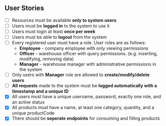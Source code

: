 ## User Stories

- [ ] Resources must be available **only to system users**
- [ ] Users must be **logged in** to the system to use it
- [ ] Users must login at least **once per week**
- [ ] Users must be able to **logout** from the system
- [ ] Every registered user must have a role. User roles are as follows:
  - **Employee** - company employee with only viewing permissions
  - **Officer** - warehouse officer with query permissions. (e.g. inserting, modifying, removing data)
  - **Manager** - warehouse manager with administrative permissions in the system
- [ ] Only users with **Manager** role are allowed to **create/modify/delete users**
- [ ] **All requests** made to the system must be **logged automatically with a timestamp and a unique ID**
- [x] All users must have a unique username, password, exactly one role, and an active status
- [x] All products must have a name, at least one category, quantity, and a unique productCode
- [x] There should be **seperate endpoints** for consuming and filling products
